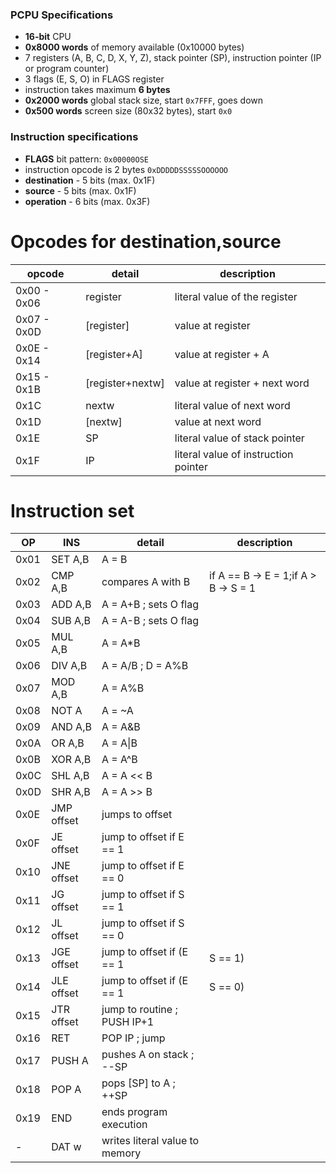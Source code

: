 ### PCPU Specifications
* **16-bit** CPU
* **0x8000 words** of memory available (0x10000 bytes)
* 7 registers (A, B, C, D, X, Y, Z), stack pointer (SP), instruction pointer (IP or program counter)
* 3 flags (E, S, O) in FLAGS register
* instruction takes maximum **6 bytes** 
* **0x2000 words** global stack size, start `0x7FFF`, goes down
* **0x500 words** screen size (80x32 bytes), start `0x0`

### Instruction specifications
* **FLAGS** bit pattern: `0x00000OSE`
* instruction opcode is 2 bytes `0xDDDDDSSSSSOOOOOO`
* **destination** - 5 bits (max. 0x1F)
* **source** - 5 bits (max. 0x1F)
* **operation** - 6 bits (max. 0x3F)

# Opcodes for destination,source

| opcode 	| detail	   | description				    |
| ------------- | ---------------- | -------------------------------------- |
| 0x00 - 0x06	| register 	   | literal value of the register          |
| 0x07 - 0x0D	| [register]	   | value at register 			    |
| 0x0E - 0x14	| [register+A]     | value at register + A                  |
| 0x15 - 0x1B	| [register+nextw] | value at register + next word          |
| 0x1C		| nextw		   | literal value of next word             |
| 0x1D		| [nextw]          | value at next word                     |
| 0x1E		| SP               | literal value of stack pointer         |
| 0x1F		| IP               | literal value of instruction pointer   |

# Instruction set

| OP     | INS              | detail                              | description                         |
| ------ | ---------------- | ----------------------------------- | ----------------------------------- |
| 0x01   | SET A,B          | A = B                               |                                     |
| 0x02   | CMP A,B          | compares A with B                   | if A == B -> E = 1;if A > B -> S = 1|                                                    
| 0x03   | ADD A,B          | A = A+B ; sets O flag               |                                     |
| 0x04   | SUB A,B          | A = A-B ; sets O flag               |                                     |
| 0x05   | MUL A,B          | A = A*B                             |                                     |
| 0x06   | DIV A,B          | A = A/B ; D = A%B                   |                                     |
| 0x07   | MOD A,B          | A = A%B                             |                                     |
| 0x08   | NOT A            | A = ~A                              |                                     |
| 0x09   | AND A,B          | A = A&B                             |                                     |
| 0x0A   | OR A,B           | A = A\|B                            |                                     |
| 0x0B   | XOR A,B          | A = A^B                             |                                     |
| 0x0C   | SHL A,B          | A = A << B                          |                                     |
| 0x0D   | SHR A,B          | A = A >> B                          |                                     |
| 0x0E   | JMP offset       | jumps to offset                     |                                     |
| 0x0F   | JE offset        | jump to offset if E == 1            |                                     |
| 0x10   | JNE offset       | jump to offset if E == 0            |                                     |
| 0x11   | JG offset        | jump to offset if S == 1            |                                     |
| 0x12   | JL offset        | jump to offset if S == 0            |                                     |
| 0x13   | JGE offset       | jump to offset if (E == 1 | S == 1) |                                     |
| 0x14   | JLE offset       | jump to offset if (E == 1 | S == 0) |                                     |
| 0x15   | JTR offset       | jump to routine ; PUSH IP+1         |                                     |
| 0x16   | RET              | POP IP ; jump                       |                                     |
| 0x17   | PUSH A           | pushes A on stack ; --SP            |                                     |
| 0x18   | POP A            | pops [SP] to A ; ++SP               |                                     |
| 0x19   | END              | ends program execution              |                                     |
|   -    | DAT w            | writes literal value to memory      |                                     |
